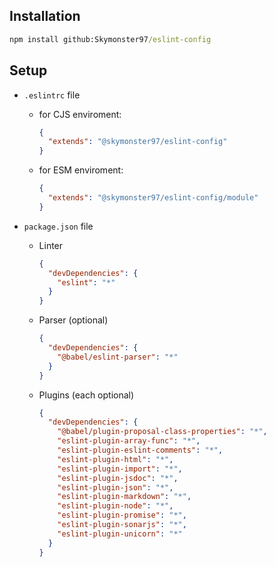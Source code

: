 <!-- markdownlint-disable MD041 -->
## Installation

```cmd
npm install github:Skymonster97/eslint-config
```

## Setup

- `.eslintrc` file

  - for CJS enviroment:

    ```json
    {
      "extends": "@skymonster97/eslint-config"
    }
    ```

  - for ESM enviroment:

    ```json
    {
      "extends": "@skymonster97/eslint-config/module"
    }
    ```

- `package.json` file

  - Linter

    ```json
    {
      "devDependencies": {
        "eslint": "*"
      }
    }
    ```

  - Parser (optional)

    ```json
    {
      "devDependencies": {
        "@babel/eslint-parser": "*"
      }
    }
    ```

  - Plugins (each optional)

      ```json
      {
        "devDependencies": {
          "@babel/plugin-proposal-class-properties": "*",
          "eslint-plugin-array-func": "*",
          "eslint-plugin-eslint-comments": "*",
          "eslint-plugin-html": "*",
          "eslint-plugin-import": "*",
          "eslint-plugin-jsdoc": "*",
          "eslint-plugin-json": "*",
          "eslint-plugin-markdown": "*",
          "eslint-plugin-node": "*",
          "eslint-plugin-promise": "*",
          "eslint-plugin-sonarjs": "*",
          "eslint-plugin-unicorn": "*"
        }
      }
      ```

